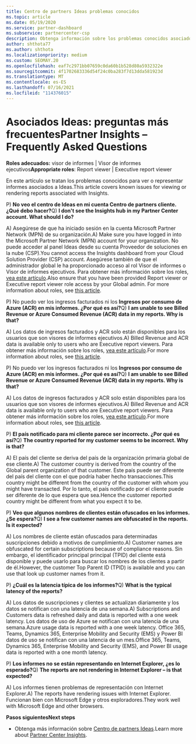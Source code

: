 ```yaml
---
title: Centro de partners Ideas problemas conocidos
ms.topic: article
ms.date: 05/19/2020
ms.service: partner-dashboard
ms.subservice: partnercenter-csp
description: Obtenga información sobre los problemas conocidos asociados con Centro de partners Ideas (PCI). La información puede incluir problemas conocidos de representación o limitaciones de informes.
author: shthota77
ms.author: shthota
ms.localizationpriority: medium
ms.custom: SEOMAY.20
ms.openlocfilehash: eaf7c2971bb07659c0da60b1b528d80a5932322e
ms.sourcegitcommit: 4f1702683336d54f24c0ba283f7d13dda581923d
ms.translationtype: MT
ms.contentlocale: es-ES
ms.lasthandoff: 07/16/2021
ms.locfileid: "114376015"
---
```

# <a name="partner-insights--frequently-asked-questions"></a><span data-ttu-id="20471-104">Asociados Ideas: preguntas más frecuentes</span><span class="sxs-lookup"><span data-stu-id="20471-104">Partner Insights – Frequently Asked Questions</span></span>

<span data-ttu-id="20471-105">**Roles adecuados:** visor de informes | Visor de informes ejecutivos</span><span class="sxs-lookup"><span data-stu-id="20471-105">**Appropriate roles**: Report viewer | Executive report viewer</span></span>

<span data-ttu-id="20471-106">En este artículo se tratan los problemas conocidos para ver o representar informes asociados a Ideas.</span><span class="sxs-lookup"><span data-stu-id="20471-106">This article covers known issues for viewing or rendering reports associated with Insights.</span></span>

<span data-ttu-id="20471-107">P) **No veo el centro de Ideas en mi cuenta Centro de partners cliente. ¿Qué debo hacer?**</span><span class="sxs-lookup"><span data-stu-id="20471-107">Q) **I don't see the Insights hub in my Partner Center account. What should I do?**</span></span>

<span data-ttu-id="20471-108">A) Asegúrese de que ha iniciado sesión en la cuenta Microsoft Partner Network (MPN) de su organización.</span><span class="sxs-lookup"><span data-stu-id="20471-108">A) Make sure you have logged in into the Microsoft Partner Network (MPN) account for your organization.</span></span> <span data-ttu-id="20471-109">No puede acceder al panel Ideas desde su cuenta Proveedor de soluciones en la nube (CSP).</span><span class="sxs-lookup"><span data-stu-id="20471-109">You cannot access the Insights dashboard from your Cloud Solution Provider (CSP) account.</span></span> <span data-ttu-id="20471-110">Asegúrese también de que el administrador global le ha proporcionado acceso al rol Visor de informes o Visor de informes ejecutivos.  Para obtener más información sobre los roles, [vea este artículo](./insights-roles.md).</span><span class="sxs-lookup"><span data-stu-id="20471-110">Also ensure that you have been provided Report viewer or Executive report viewer role access by your Global admin.  For more information about roles, see [this article](./insights-roles.md).</span></span>

<span data-ttu-id="20471-111">P) No puedo ver los ingresos facturados ni los **Ingresos por consumo de Azure (ACR) en mis informes. ¿Por qué es así?**</span><span class="sxs-lookup"><span data-stu-id="20471-111">Q) **I am unable to see Billed Revenue or Azure Consumed Revenue (ACR) data in my reports. Why is that?**</span></span>

<span data-ttu-id="20471-112">A) Los datos de ingresos facturados y ACR solo están disponibles para los usuarios que son visores de informes ejecutivos.</span><span class="sxs-lookup"><span data-stu-id="20471-112">A) Billed Revenue and ACR data is available only to users who are Executive report viewers.</span></span>  <span data-ttu-id="20471-113">Para obtener más información sobre los roles, [vea este artículo](./insights-roles.md).</span><span class="sxs-lookup"><span data-stu-id="20471-113">For more information about roles, see [this article](./insights-roles.md).</span></span>

<span data-ttu-id="20471-114">P) No puedo ver los ingresos facturados ni los **Ingresos por consumo de Azure (ACR) en mis informes. ¿Por qué es así?**</span><span class="sxs-lookup"><span data-stu-id="20471-114">Q) **I am unable to see Billed Revenue or Azure Consumed Revenue (ACR) data in my reports. Why is that?**</span></span>

<span data-ttu-id="20471-115">A) Los datos de ingresos facturados y ACR solo están disponibles para los usuarios que son visores de informes ejecutivos.</span><span class="sxs-lookup"><span data-stu-id="20471-115">A) Billed Revenue and ACR data is available only to users who are Executive report viewers.</span></span> <span data-ttu-id="20471-116">Para obtener más información sobre los roles, [vea este artículo](./insights-roles.md).</span><span class="sxs-lookup"><span data-stu-id="20471-116">For more information about roles, see [this article](./insights-roles.md).</span></span>

<span data-ttu-id="20471-117">P) **El país notificado para mi cliente parece ser incorrecto. ¿Por qué es así?**</span><span class="sxs-lookup"><span data-stu-id="20471-117">Q) **The country reported for my customer seems to be incorrect. Why is that?**</span></span>

<span data-ttu-id="20471-118">A) El país del cliente se deriva del país de la organización primaria global de ese cliente.</span><span class="sxs-lookup"><span data-stu-id="20471-118">A) The customer country is derived from the country of the Global parent organization of that customer.</span></span> <span data-ttu-id="20471-119">Este país puede ser diferente del país del cliente con el que podría haber hecho transacciones.</span><span class="sxs-lookup"><span data-stu-id="20471-119">This country might be different from the country of the customer with whom you might have transacted.</span></span> <span data-ttu-id="20471-120">Por lo tanto, el país notificado por el cliente puede ser diferente de lo que espera que sea.</span><span class="sxs-lookup"><span data-stu-id="20471-120">Hence the customer reported country might be different from what you expect it to be.</span></span>

<span data-ttu-id="20471-121">P) **Veo que algunos nombres de clientes están ofuscados en los informes. ¿Se espera?**</span><span class="sxs-lookup"><span data-stu-id="20471-121">Q) **I see a few customer names are obfuscated in the reports. Is it expected?**</span></span>

<span data-ttu-id="20471-122">A) Los nombres de cliente están ofuscados para determinadas suscripciones debido a motivos de cumplimiento.</span><span class="sxs-lookup"><span data-stu-id="20471-122">A) Customer names are obfuscated for certain subscriptions because of compliance reasons.</span></span> <span data-ttu-id="20471-123">Sin embargo, el identificador principal principal (TPID) del cliente está disponible y puede usarlo para buscar los nombres de los clientes a partir de él.</span><span class="sxs-lookup"><span data-stu-id="20471-123">However, the customer Top Parent ID (TPID) is available and you can use that look up customer names from it.</span></span>

<span data-ttu-id="20471-124">P) **¿Cuál es la latencia típica de los informes?**</span><span class="sxs-lookup"><span data-stu-id="20471-124">Q) **What is the typical latency of the reports?**</span></span>

<span data-ttu-id="20471-125">A) Los datos de suscripciones y clientes se actualizan diariamente y los datos se notifican con una latencia de una semana.</span><span class="sxs-lookup"><span data-stu-id="20471-125">A) Subscriptions and Customers data is refreshed daily and data is reported with a one week latency.</span></span> <span data-ttu-id="20471-126">Los datos de uso de Azure se notifican con una latencia de una semana.</span><span class="sxs-lookup"><span data-stu-id="20471-126">Azure usage data is reported with a one week latency.</span></span> <span data-ttu-id="20471-127">Office 365, Teams, Dynamics 365, Enterprise Mobility and Security (EMS) y Power BI datos de uso se notifican con una latencia de un mes.</span><span class="sxs-lookup"><span data-stu-id="20471-127">Office 365, Teams, Dynamics 365, Enterprise Mobility and Security (EMS), and Power BI usage data is reported with a one month latency.</span></span>

<span data-ttu-id="20471-128">P) **Los informes no se están representando en Internet Explorer, ¿es lo esperado?**</span><span class="sxs-lookup"><span data-stu-id="20471-128">Q) **The reports are not rendering in Internet Explorer – is that expected?**</span></span>

<span data-ttu-id="20471-129">A) Los informes tienen problemas de representación con Internet Explorer.</span><span class="sxs-lookup"><span data-stu-id="20471-129">A)  The reports have rendering issues with Internet Explorer.</span></span> <span data-ttu-id="20471-130">Funcionan bien con Microsoft Edge y otros exploradores.</span><span class="sxs-lookup"><span data-stu-id="20471-130">They work well with Microsoft Edge and other browsers.</span></span>

<span data-ttu-id="20471-131">**Pasos siguientes**</span><span class="sxs-lookup"><span data-stu-id="20471-131">**Next steps**</span></span>

- <span data-ttu-id="20471-132">Obtenga más información sobre [Centro de partners Ideas](partner-center-insights.md).</span><span class="sxs-lookup"><span data-stu-id="20471-132">Learn more about [Partner Center Insights](partner-center-insights.md).</span></span>